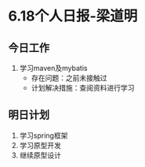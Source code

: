 # 6.18个人日报-梁道明

## 今日工作

1. 学习maven及mybatis
   * 存在问题：之前未接触过
   * 计划解决措施：查阅资料进行学习

## 明日计划

1. 学习spring框架
2. 学习原型开发
3. 继续原型设计
